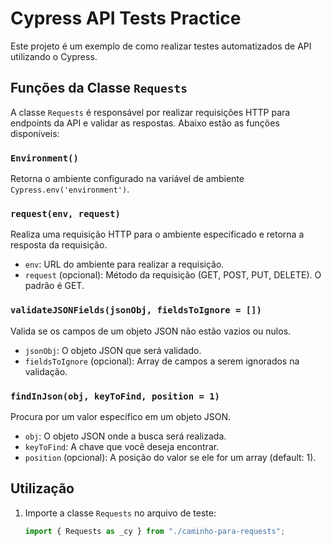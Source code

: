 # Cypress API Tests Practice

Este projeto é um exemplo de como realizar testes automatizados de API utilizando o Cypress.

## Funções da Classe `Requests`

A classe `Requests` é responsável por realizar requisições HTTP para endpoints da API e validar as respostas. Abaixo estão as funções disponíveis:

### `Environment()`

Retorna o ambiente configurado na variável de ambiente `Cypress.env('environment')`.

### `request(env, request)`

Realiza uma requisição HTTP para o ambiente especificado e retorna a resposta da requisição.

- `env`: URL do ambiente para realizar a requisição.
- `request` (opcional): Método da requisição (GET, POST, PUT, DELETE). O padrão é GET.

### `validateJSONFields(jsonObj, fieldsToIgnore = [])`

Valida se os campos de um objeto JSON não estão vazios ou nulos.

- `jsonObj`: O objeto JSON que será validado.
- `fieldsToIgnore` (opcional): Array de campos a serem ignorados na validação.

### `findInJson(obj, keyToFind, position = 1)`

Procura por um valor específico em um objeto JSON.

- `obj`: O objeto JSON onde a busca será realizada.
- `keyToFind`: A chave que você deseja encontrar.
- `position` (opcional): A posição do valor se ele for um array (default: 1).

## Utilização

1. Importe a classe `Requests` no arquivo de teste:
   ```javascript
   import { Requests as _cy } from "./caminho-para-requests";
   ```

